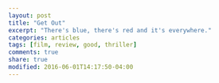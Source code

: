 ```yaml
---
layout: post
title: "Get Out"
excerpt: "There's blue, there's red and it's everywhere."
categories: articles
tags: [film, review, good, thriller]
comments: true
share: true
modified: 2016-06-01T14:17:50-04:00
---
```


